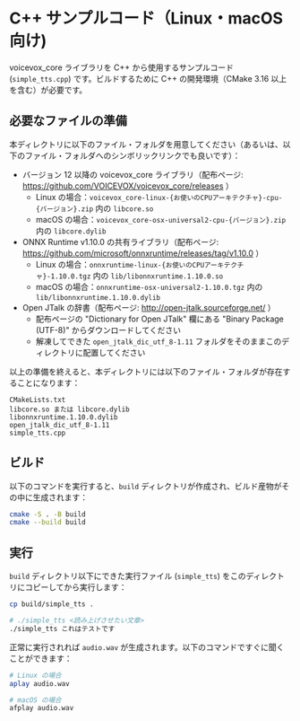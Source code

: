 # C++ サンプルコード（Linux・macOS 向け)

voicevox_core ライブラリを C++ から使用するサンプルコード (`simple_tts.cpp`) です。ビルドするために C++ の開発環境（CMake 3.16 以上を含む）が必要です。



## 必要なファイルの準備

本ディレクトリに以下のファイル・フォルダを用意してください（あるいは、以下のファイル・フォルダへのシンボリックリンクでも良いです）：

- バージョン 12 以降の voicevox_core ライブラリ（配布ページ: https://github.com/VOICEVOX/voicevox_core/releases ）
  - Linux の場合：`voicevox_core-linux-{お使いのCPUアーキテクチャ}-cpu-{バージョン}.zip` 内の `libcore.so`
  - macOS の場合：`voicevox_core-osx-universal2-cpu-{バージョン}.zip` 内の `libcore.dylib`
- ONNX Runtime v1.10.0 の共有ライブラリ（配布ページ: https://github.com/microsoft/onnxruntime/releases/tag/v1.10.0 ）
  - Linux の場合：`onnxruntime-linux-{お使いのCPUアーキテクチャ}-1.10.0.tgz` 内の `lib/libonnxruntime.1.10.0.so`
  - macOS の場合：`onnxruntime-osx-universal2-1.10.0.tgz` 内の `lib/libonnxruntime.1.10.0.dylib`
- Open JTalk の辞書（配布ページ: http://open-jtalk.sourceforge.net/ ）
  - 配布ページの "Dictionary for Open JTalk" 欄にある "Binary Package (UTF-8)" からダウンロードしてください
  - 解凍してできた `open_jtalk_dic_utf_8-1.11` フォルダをそのままこのディレクトリに配置してください

以上の準備を終えると、本ディレクトリには以下のファイル・フォルダが存在することになります：

```
CMakeLists.txt
libcore.so または libcore.dylib
libonnxruntime.1.10.0.dylib
open_jtalk_dic_utf_8-1.11
simple_tts.cpp
```



## ビルド

以下のコマンドを実行すると、`build` ディレクトリが作成され、ビルド産物がその中に生成されます：

```bash
cmake -S . -B build
cmake --build build
```



## 実行

`build` ディレクトリ以下にできた実行ファイル (`simple_tts`) をこのディレクトリにコピーしてから実行します：

```bash
cp build/simple_tts .

# ./simple_tts <読み上げさせたい文章>
./simple_tts これはテストです
```

正常に実行されれば `audio.wav` が生成されます。以下のコマンドですぐに聞くことができます：

```bash
# Linux の場合
aplay audio.wav

# macOS の場合
afplay audio.wav
```

